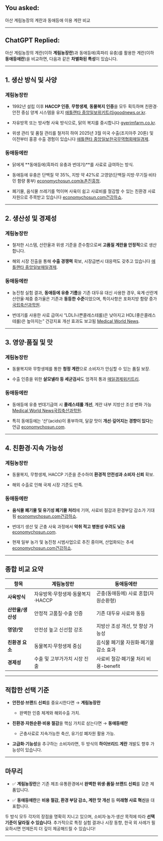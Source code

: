 ## You asked:

아산 계림농장의 계란과 동애등애 이용 계란 비교

---

## ChatGPT Replied:

아산 계림농장의 계란(이하 **계림농장란**)과 동애등에(흑파리 유충)를 활용한 계란(이하 **동애등에란**)을 비교하면, 다음과 같은 **차별화된 특성**이 있습니다.

* * *

1\. 생산 방식 및 사양
--------------

### 계림농장란

*   1992년 설립 이후 **HACCP 인증**, **무항생제**, **동물복지 인증**을 모두 획득하며 친환경‧안전 중심 양계 시스템을 유지 [애틀랜타 중앙일보](https://www.atlantajoongang.com/103847?utm_source=chatgpt.com)[위키트리](https://www.wikitree.co.kr/articles/1031726?utm_source=chatgpt.com)[igoodnews.or.kr](https://www.igoodnews.or.kr/news/articleView.html?idxno=15727&utm_source=chatgpt.com).
    
*   자유방목 또는 방사형 사육 방식으로, 닭의 복지를 중시합니다 [gyerimfarm.co.kr](https://gyerimfarm.co.kr/categories/70309715?utm_source=chatgpt.com).
    
*   위생 관리 및 품질 관리를 철저히 하여 2025년 3월 미국 수출(조지아주 20톤) 및 이전부터 홍콩 수출 경험이 있습니다 [애틀랜타 중앙일보](https://www.atlantajoongang.com/103847?utm_source=chatgpt.com)[한국무역협회](https://www.kita.net/board/totalTradeNews/totalTradeNewsDetail.do?no=90209&siteId=1&utm_source=chatgpt.com)[매일경제](https://www.mk.co.kr/news/business/11276533?utm_source=chatgpt.com).
    

### 동애등에란

*   닭에게 \*\*동애등에(흑파리 유충과 번데기)\*\*를 사료로 급여하는 방식.
    
*   동애등에 유충은 단백질 약 35%, 지방 약 42%로 고영양(단백질·지방·무기질·비타민 함량 풍부) [economychosun.com](https://economychosun.com/site/data/html_dir/2009/11/04/2009110400014.html?utm_source=chatgpt.com)[농촌진흥청](https://rda.go.kr/webzine/2024/12/sub1-5.html?utm_source=chatgpt.com).
    
*   폐기물, 음식물 쓰레기를 먹이며 사육이 쉽고 사료비를 절감할 수 있는 친환경 사료 자원으로 주목받고 있습니다 [economychosun.com](https://economychosun.com/site/data/html_dir/2009/11/04/2009110400014.html?utm_source=chatgpt.com)[건강하쇼](https://mygoodfood.tistory.com/28?utm_source=chatgpt.com).
    

* * *

2\. 생산성 및 경제성
-------------

### 계림농장란

*   철저한 시스템, 산란율과 위생 기준을 준수함으로써 **고품질 계란을 안정적**으로 생산합니다.
    
*   해외 시장 진출을 통해 **수출 경쟁력** 확보, 시장급변시 대응력도 갖추고 있습니다 [애틀랜타 중앙일보](https://www.atlantajoongang.com/103847?utm_source=chatgpt.com)[매일경제](https://www.mk.co.kr/news/business/11276533?utm_source=chatgpt.com).
    

### 동애등에란

*   농진청 실험 결과, **동애등에 유충 기름**을 기존 대두유 대신 사용한 경우, 육계·산란계 산란율·체중 증가율은 기존과 **동등한 수준**이었으며, 특이사항은 포화지방 함량 증가 [국립축산과학원](https://www.nias.go.kr/front/soboarddown.do?boardSeqNum=3839&cmCode=M090814150850297&fileSeqNum=3096&utm_source=chatgpt.com).
    
*   번데기를 사용한 사료 급여시 “LDL(나쁜콜레스테롤)은 낮아지고 HDL(좋은콜레스테롤)은 높아지는” 건강지표 개선 효과도 보고됨 [Medical World News](https://www.medicalworldnews.co.kr/m/view.php?idx=1398213835&utm_source=chatgpt.com).
    

* * *

3\. 영양·품질 및 맛
-------------

### 계림농장란

*   동물복지와 무항생제를 통한 **청정 계란**으로 소비자가 안심할 수 있는 품질 보장.
    
*   수출 인증을 위한 **살모넬라 등 세균검사**도 엄격히 통과 [매일경제](https://www.mk.co.kr/news/business/11276533?utm_source=chatgpt.com)[위키트리](https://www.wikitree.co.kr/articles/1031726?utm_source=chatgpt.com).
    

### 동애등에란

*   동애등에 유충 번데기급여 시 **콜레스테롤 개선**, 계란 내부 지방산 조성 변화 가능 [Medical World News](https://www.medicalworldnews.co.kr/m/view.php?idx=1398213835&utm_source=chatgpt.com)[국립축산과학원](https://www.nias.go.kr/front/soboarddown.do?boardSeqNum=3839&cmCode=M090814150850297&fileSeqNum=3096&utm_source=chatgpt.com).
    
*   특히 동애등에는 ‘산’(acids)이 풍부하여, 달걀 맛이 **개선·깊어지는 경향이 있다**는 언급 [economychosun.com](https://economychosun.com/site/data/html_dir/2009/11/04/2009110400014.html?utm_source=chatgpt.com).
    

* * *

4\. 친환경·지속 가능성
--------------

### 계림농장란

*   동물복지, 무항생제, HACCP 기준을 준수하여 **환경적 안전성과 소비자 신뢰** 확보.
    
*   해외 수출로 인해 국제 시장 기준도 만족.
    

### 동애등에란

*   **음식물 폐기물 및 유기성 폐기물 처리**에 기여, 사료비 절감과 환경부담 감소가 기대됨 [economychosun.com](https://economychosun.com/site/data/html_dir/2009/11/04/2009110400014.html?utm_source=chatgpt.com)[건강하쇼](https://mygoodfood.tistory.com/28?utm_source=chatgpt.com).
    
*   번데기 생산 및 곤충 사육 과정에서 **악취 적고 병원성 우려도 낮음** [economychosun.com](https://economychosun.com/site/data/html_dir/2009/11/04/2009110400014.html?utm_source=chatgpt.com).
    
*   현재 일부 농가 및 농진청 시범사업으로 추진 중이며, 산업화되는 추세 [economychosun.com](https://economychosun.com/site/data/html_dir/2009/11/04/2009110400014.html?utm_source=chatgpt.com)[건강하쇼](https://mygoodfood.tistory.com/28?utm_source=chatgpt.com).
    

* * *

종합 비교 요약
--------

| 항목 | 계림농장란 | 동애등에란 |
| --- | --- | --- |
| **사육방식** | 자유방목·무항생제·동물복지·HACCP | 곤충(동애등에) 사료 혼합(자원순환형) |
| **산란율/생산성** | 안정적 고품질·수출 인증 | 기존 대두유 사료와 동등 |
| **영양/맛** | 안전성 높고 신선함 강조 | 지방산 조성 개선, 맛 향상 가능성 |
| **친환경 요소** | 동물복지·무항생제 중심 | 음식물 폐기물 자원화·폐기물 감소 효과 |
| **경제성** | 수출 및 고부가가치 시장 진출 | 사료비 절감·폐기물 처리 비용-benefit |

* * *

적합한 선택 기준
---------

*   **안전성·브랜드 신뢰**를 중요시한다면 → **계림농장란**
    
    *   완벽한 인증 체계와 해외수출 가치.
        
*   **친환경·자원순환·비용 절감**을 핵심 가치로 삼는다면 → **동애등에란**
    
    *   곤충사료로 지속가능한 축산, 유기성 폐자원 활용 가능.
        
*   **고급화·기능성**을 추구하는 소비자라면, 두 방식의 **하이브리드 계란** 개발도 향후 가능성이 있습니다.
    

* * *

마무리
---

*   ✅ **계림농장란**은 기존 제조·유통환경에서 **완벽한 위생·품질·브랜드 신뢰**를 갖춘 제품입니다.
    
*   ✅ **동애등에란**은 **비용 절감, 환경 부담 감소, 계란 맛 개선** 등 **미래형 사료 혁신**을 대표합니다.
    

두 방식 모두 각자의 장점을 명확히 지니고 있으며, 소비자·농가·생산 목적에 따라 **선택 기준이 달라질 수 있습니다**. 추가적으로 특정 실험 결과나 시장 동향, 한국 외 사례가 필요하시면 언제든지 더 깊이 제공해드릴 수 있습니다!

---

